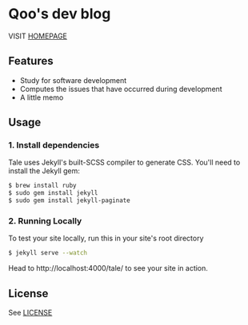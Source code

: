 # Qoo's dev blog
VISIT [HOMEPAGE](https://baehoyeon.github.io)

## Features
- Study for software development
- Computes the issues that have occurred during development
- A little memo

## Usage
### 1. Install dependencies
Tale uses Jekyll's built-SCSS compiler to generate CSS. You'll need to install the Jekyll gem:

```bash
$ brew install ruby
$ sudo gem install jekyll
$ sudo gem install jekyll-paginate
```

### 2. Running Locally
To test your site locally, run this in your site's root directory

```bash
$ jekyll serve --watch
```

Head to http://localhost:4000/tale/ to see your site in action.

## License
See [LICENSE](https://github.com/chesterhow/tale/blob/master/LICENSE)
